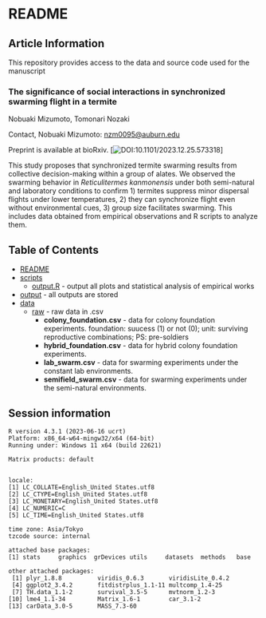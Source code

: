 # README
## Article Information
This repository provides access to the data and source code used for the manuscript   
### **The significance of social interactions in synchronized swarming flight in a termite**    
Nobuaki Mizumoto, Tomonari Nozaki  

Contact, Nobuaki Mizumoto: nzm0095@auburn.edu  

Preprint is available at bioRxiv. [![DOI:10.1101/2023.12.25.573318](http://img.shields.io/badge/DOI-10.1101/2023.12.25.573318.svg)]  

This study proposes that synchronized termite swarming results from collective decision-making within a group of alates. We observed the swarming behavior in _Reticulitermes kanmonensis_ under both semi-natural and laboratory conditions to confirm 1) termites suppress minor dispersal flights under lower temperatures, 2) they can synchronize flight even without environmental cues, 3) group size facilitates swarming.
This includes data obtained from empirical observations and R scripts to analyze them.

## Table of Contents
* [README](./README.md)
* [scripts](./scripts)
  * [output.R](./scripts/output.R) - output all plots and statistical analysis of empirical works
  <!-- * [cdm_model.R](./scripts/cdm_model.R) - simple simulation model for collective decision making. ourput all plots. -->
* [output](./output) - all outputs are stored
* [data](./data)
  * [raw](./data/raw) - raw data in .csv    
    * **colony_foundation.csv** - data for colony foundation experiments. foundation: suucess (1) or not (0); unit: surviving reproductive combinations; PS: pre-soldiers
    * **hybrid_foundation.csv** - data for hybrid colony foundation experiments.
    * **lab_swarm.csv** - data for swarming experiments under the constant lab environments. 
    * **semifield_swarm.csv** - data for swarming experiments under the semi-natural environments. 

## Session information
```
R version 4.3.1 (2023-06-16 ucrt)
Platform: x86_64-w64-mingw32/x64 (64-bit)
Running under: Windows 11 x64 (build 22621)

Matrix products: default


locale:
[1] LC_COLLATE=English_United States.utf8 
[2] LC_CTYPE=English_United States.utf8   
[3] LC_MONETARY=English_United States.utf8
[4] LC_NUMERIC=C                          
[5] LC_TIME=English_United States.utf8    

time zone: Asia/Tokyo
tzcode source: internal

attached base packages:
[1] stats     graphics  grDevices utils     datasets  methods   base     

other attached packages:
 [1] plyr_1.8.8          viridis_0.6.3       viridisLite_0.4.2  
 [4] ggplot2_3.4.2       fitdistrplus_1.1-11 multcomp_1.4-25    
 [7] TH.data_1.1-2       survival_3.5-5      mvtnorm_1.2-3      
[10] lme4_1.1-34         Matrix_1.6-1        car_3.1-2          
[13] carData_3.0-5       MASS_7.3-60        

